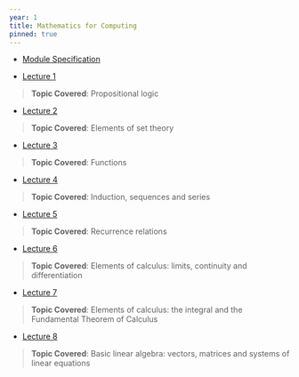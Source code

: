 ```yaml
---
year: 1
title: Mathematics for Computing
pinned: true
---
```


- [Module Specification](https://drive.google.com/file/d/145V7JCrs55cPGWe5wiTQndd6TQZ-0Spv/view?usp=sharing)

- [Lecture 1](https://docs.google.com/presentation/d/1AgpL1frdum3tgutftwW1aDlpOhJRk6yS/edit?usp=sharing&ouid=101382768549110578022&rtpof=true&sd=true)
> **Topic Covered**: Propositional logic

- [Lecture 2](https://docs.google.com/presentation/d/1jhan_lBM5UKNZ2zFNyedcefgQgT4RWsQ/edit?usp=sharing&ouid=101382768549110578022&rtpof=true&sd=true)
> **Topic Covered**: Elements of set theory

- [Lecture 3](https://docs.google.com/presentation/d/1EAQRQDmAp-nSc-CtfcVKTv8WiLclTk9m/edit?usp=sharing&ouid=101382768549110578022&rtpof=true&sd=true)
> **Topic Covered**: Functions

- [Lecture 4](https://docs.google.com/presentation/d/1QzHY2w92h0gb0Cmw1YXAht_zwxUt91GM/edit?usp=sharing&ouid=101382768549110578022&rtpof=true&sd=true)
> **Topic Covered**: Induction, sequences and series

- [Lecture 5](https://docs.google.com/presentation/d/1lkHp70y4tYPgdK9q8hTyrVPJ37JrK2q0/edit?usp=sharing&ouid=101382768549110578022&rtpof=true&sd=true)
> **Topic Covered**: Recurrence relations

- [Lecture 6](https://docs.google.com/presentation/d/1NUgt3T49VPgrVF_qbX-K027D5ICnHxC8/edit?usp=sharing&ouid=101382768549110578022&rtpof=true&sd=true)
> **Topic Covered**: Elements of calculus: limits, continuity and differentiation

- [Lecture 7](https://docs.google.com/presentation/d/1d1DjgG--5DSmkT_FZezgcOFXgmcC3z5w/edit?usp=sharing&ouid=101382768549110578022&rtpof=true&sd=true)
> **Topic Covered**: Elements of calculus: the integral and the Fundamental Theorem of Calculus

- [Lecture 8](https://docs.google.com/presentation/d/1-fQiJmtXY4fOcS5mLx3i1k4taS0bLq6_/edit?usp=sharing&ouid=101382768549110578022&rtpof=true&sd=true)
> **Topic Covered**: Basic linear algebra: vectors, matrices and systems of linear equations
